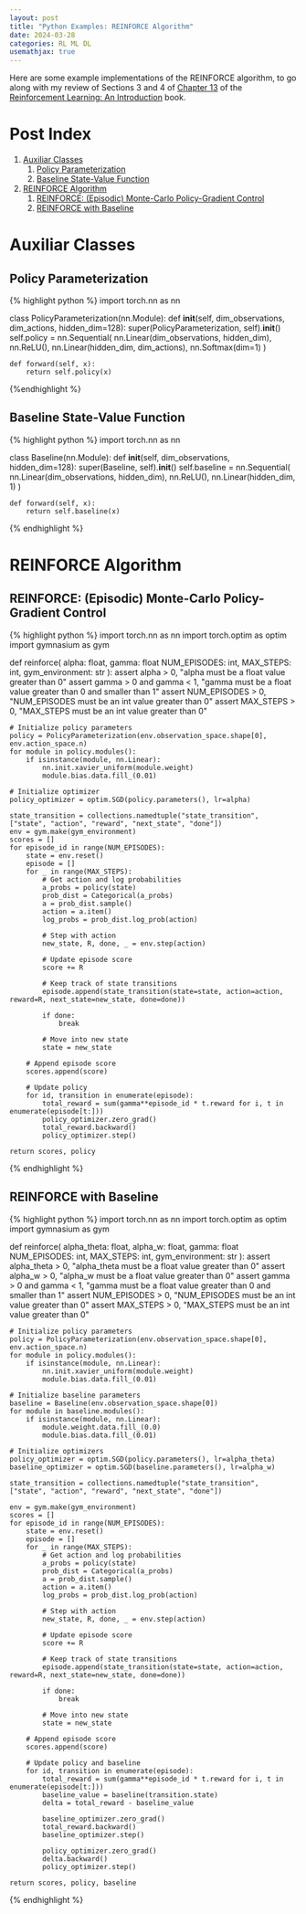 ```yaml
---
layout: post
title: "Python Examples: REINFORCE Algorithm"
date: 2024-03-28
categories: RL ML DL
usemathjax: true
---
```

Here are some example implementations of the REINFORCE algorithm, to go along with my review of Sections 3 and 4 of <a href="https://acfpeacekeeper.github.io/github-pages/rl/ml/dl/2024/03/30/Notes-on-RL-an-Introduction.html#chapter-13-policy-gradient-methods" onerror="this.href='http://localhost:4000/rl/ml/dl/2024/03/30/Notes-on-RL-an-Introduction.html#chapter-13-policy-gradient-methods'">Chapter 13</a> of the <a href="http://acfpeacekeeper.github.io/github-pages/docs/literature/books/RLbook2020.pdf" onerror="this.href='http://localhost:4000/docs/literature/books/RLbook2020.pdf'">Reinforcement Learning: An Introduction</a> book.

# Post Index
1. [Auxiliar Classes](#auxiliar-classes)
    1. [Policy Parameterization](#policy-parameterization)
    2. [Baseline State-Value Function](#baseline-state-value-function)
2. [REINFORCE Algorithm](#reinforce-algorithm)
    1. [REINFORCE: (Episodic) Monte-Carlo Policy-Gradient Control](#reinforce-episodic-monte-carlo-policy-gradient-control)
    2. [REINFORCE with Baseline](#reinforce-with-baseline)

# Auxiliar Classes
## Policy Parameterization
{% highlight python %}
import torch.nn as nn

class PolicyParameterization(nn.Module):
    def __init__(self, dim_observations, dim_actions, hidden_dim=128):
        super(PolicyParameterization, self).__init__()
        self.policy = nn.Sequential(
            nn.Linear(dim_observations, hidden_dim),
            nn.ReLU(),
            nn.Linear(hidden_dim, dim_actions),
            nn.Softmax(dim=1)
        )

    def forward(self, x):
        return self.policy(x)
{%endhighlight %}

## Baseline State-Value Function
{% highlight python %}
import torch.nn as nn

class Baseline(nn.Module):
    def __init__(self, dim_observations, hidden_dim=128):
        super(Baseline, self).__init__()
        self.baseline = nn.Sequential(
            nn.Linear(dim_observations, hidden_dim),
            nn.ReLU(),
            nn.Linear(hidden_dim, 1)
        )

    def forward(self, x):
        return self.baseline(x)
{% endhighlight %}

# REINFORCE Algorithm
## REINFORCE: (Episodic) Monte-Carlo Policy-Gradient Control
{% highlight python %}
import torch.nn as nn
import torch.optim as optim
import gymnasium as gym

def reinforce(
    alpha: float,
    gamma: float
    NUM_EPISODES: int,
    MAX_STEPS: int,
    gym_environment: str
):
    assert alpha > 0, "alpha must be a float value greater than 0"
    assert gamma > 0 and gamma < 1, "gamma must be a float value greater than 0 and smaller than 1"
    assert NUM_EPISODES > 0, "NUM_EPISODES must be an int value greater than 0"
    assert MAX_STEPS > 0, "MAX_STEPS must be an int value greater than 0"

    # Initialize policy parameters
    policy = PolicyParameterization(env.observation_space.shape[0], env.action_space.n)
    for module in policy.modules():
        if isinstance(module, nn.Linear):
            nn.init.xavier_uniform(module.weight)
            module.bias.data.fill_(0.01)

    # Initialize optimizer
    policy_optimizer = optim.SGD(policy.parameters(), lr=alpha)

    state_transition = collections.namedtuple("state_transition", ["state", "action", "reward", "next_state", "done"])
    env = gym.make(gym_environment)
    scores = []
    for episode_id in range(NUM_EPISODES):
        state = env.reset()
        episode = []
        for _ in range(MAX_STEPS):
            # Get action and log probabilities
            a_probs = policy(state)
            prob_dist = Categorical(a_probs)
            a = prob_dist.sample()
            action = a.item()
            log_probs = prob_dist.log_prob(action)

            # Step with action
            new_state, R, done, _ = env.step(action)

            # Update episode score
            score += R

            # Keep track of state transitions
            episode.append(state_transition(state=state, action=action, reward=R, next_state=new_state, done=done))

            if done:
                break

            # Move into new state
            state = new_state
        
        # Append episode score
        scores.append(score)

        # Update policy
        for id, transition in enumerate(episode):
            total_reward = sum(gamma**episode_id * t.reward for i, t in enumerate(episode[t:]))
            policy_optimizer.zero_grad()
            total_reward.backward()
            policy_optimizer.step()

    return scores, policy
{% endhighlight %}

## REINFORCE with Baseline
{% highlight python %}
import torch.nn as nn
import torch.optim as optim
import gymnasium as gym

def reinforce(
    alpha_theta: float,
    alpha_w: float,
    gamma: float
    NUM_EPISODES: int,
    MAX_STEPS: int,
    gym_environment: str
):
    assert alpha_theta > 0, "alpha_theta must be a float value greater than 0"
    assert alpha_w > 0, "alpha_w must be a float value greater than 0"
    assert gamma > 0 and gamma < 1, "gamma must be a float value greater than 0 and smaller than 1"
    assert NUM_EPISODES > 0, "NUM_EPISODES must be an int value greater than 0"
    assert MAX_STEPS > 0, "MAX_STEPS must be an int value greater than 0"

    # Initialize policy parameters
    policy = PolicyParameterization(env.observation_space.shape[0], env.action_space.n)
    for module in policy.modules():
        if isinstance(module, nn.Linear):
            nn.init.xavier_uniform(module.weight)
            module.bias.data.fill_(0.01)

    # Initialize baseline parameters
    baseline = Baseline(env.observation_space.shape[0])
    for module in baseline.modules():
        if isinstance(module, nn.Linear):
            module.weight.data.fill_(0.0)
            module.bias.data.fill_(0.01)

    # Initialize optimizers
    policy_optimizer = optim.SGD(policy.parameters(), lr=alpha_theta)
    baseline_optimizer = optim.SGD(baseline.parameters(), lr=alpha_w)

    state_transition = collections.namedtuple("state_transition", ["state", "action", "reward", "next_state", "done"])

    env = gym.make(gym_environment)
    scores = []
    for episode_id in range(NUM_EPISODES):
        state = env.reset()
        episode = []
        for _ in range(MAX_STEPS):
            # Get action and log probabilities
            a_probs = policy(state)
            prob_dist = Categorical(a_probs)
            a = prob_dist.sample()
            action = a.item()
            log_probs = prob_dist.log_prob(action)

            # Step with action
            new_state, R, done, _ = env.step(action)

            # Update episode score
            score += R

            # Keep track of state transitions
            episode.append(state_transition(state=state, action=action, reward=R, next_state=new_state, done=done))

            if done:
                break

            # Move into new state
            state = new_state
        
        # Append episode score
        scores.append(score)

        # Update policy and baseline
        for id, transition in enumerate(episode):
            total_reward = sum(gamma**episode_id * t.reward for i, t in enumerate(episode[t:]))
            baseline_value = baseline(transition.state)
            delta = total_reward - baseline_value

            baseline_optimizer.zero_grad()
            total_reward.backward()
            baseline_optimizer.step()

            policy_optimizer.zero_grad()
            delta.backward()
            policy_optimizer.step()

    return scores, policy, baseline
{% endhighlight %}